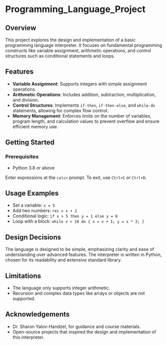 # Programming_Language_Project

## Overview
This project explores the design and implementation of a basic programming language interpreter. It focuses on fundamental programming constructs like variable assignment, arithmetic operations, and control structures such as conditional statements and loops.

## Features
- **Variable Assignment**: Supports integers with simple assignment operations.
- **Arithmetic Operations**: Includes addition, subtraction, multiplication, and division.
- **Control Structures**: Implements `if-then`, `if-then-else`, and `while-do` statements, allowing for complex flow control.
- **Memory Management**: Enforces limits on the number of variables, program length, and calculation values to prevent overflow and ensure efficient memory use.

## Getting Started
### Prerequisites
- Python 3.8 or above
  
Enter expressions at the `calc>` prompt. To exit, use `Ctrl+C` or `Ctrl+D`.

## Usage Examples
- Set a variable: `x = 5`
- Add two numbers: `res = x + 2`
- Conditional logic: `if x > 5 then y = 1 else y = 0`
- Loop with a block: `while x < 10 do { x = x + 1; y = x * 2; }`

## Design Decisions
The language is designed to be simple, emphasizing clarity and ease of understanding over advanced features. The interpreter is written in Python, chosen for its readability and extensive standard library.

## Limitations
- The language only supports integer arithmetic.
- Recursion and complex data types like arrays or objects are not supported.

## Acknowledgements
- Dr. Sharon Yalov-Handzel, for guidance and course materials.
- Open-source projects that inspired the design and implementation of this interpreter.


